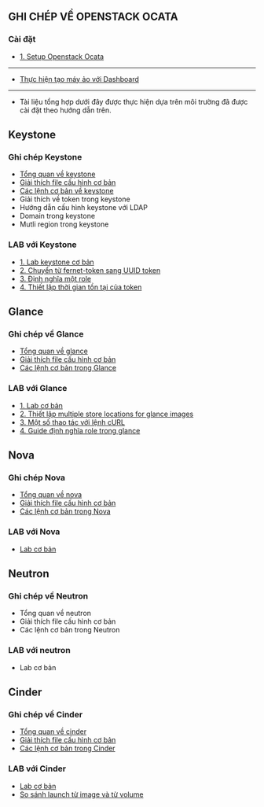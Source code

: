 ## GHI CHÉP VỀ OPENSTACK OCATA

### Cài đặt
- [1. Setup Openstack Ocata](./docs/install.md)

---

- [Thực hiện tạo máy ảo với Dashboard](./docs/Tao_may_ao_voi_dashboard.md)

---

- Tài liệu tổng hợp dưới đây được thực hiện dựa trên môi trường đã được cài đặt theo hướng dẫn trên.

## Keystone
### Ghi chép Keystone
- [Tổng quan về keystone](./docs/keystone_overview.md)
- [Giải thích file cấu hình cơ bản](./docs/keystone_file_conf.md)
- [Các lệnh cơ bản về keystone](./docs/keystone_cac_lenh_hay_dung.md)
- Giải thích về token trong keystone 
- Hướng dẫn cấu hình keystone với LDAP
- Domain trong keystone 
- Mutli region trong keystone 

### LAB với Keystone
- [1. Lab keystone cơ bản](./docs/Keystone_lab_co_ban.md)
- [2. Chuyển từ fernet-token sang UUID token](./docs/keysotne_Chuyen_Tu_Fernet_Sang_UUID.md)
- [3. Định nghĩa một role](./docs/keystone_difine_role.md)
- [4. Thiết lập thời gian tồn tại của token](./docs/keystone_set_time_token.md)


## Glance
### Ghi chép về Glance
- [Tổng quan về glance](./docs/glance_overview.md)
- [Giải thích file cấu hình cơ bản](./docs/glance_file_conf.md)
- [Các lệnh cơ bản trong Glance](./docs/glance_cac_lenh_co_ban.md)

### LAB với Glance
- [1. Lab cơ bản](./docs/glance_lab_co_ban.md)
- [2. Thiết lập multiple store locations for glance images](./docs/glance_multi_location_storage.md)
- [3. Một số thao tác với lệnh cURL](./docs/glance_curl.md)
- [4. Guide định nghĩa role trong glance](./docs/glance_difine_role.md)

## Nova
### Ghi chép Nova
- [Tổng quan về nova](./docs/nova_overview.md)
- [Giải thích file cấu hình cơ bản](./docs/nova_file_conf.md)
- [Các lệnh cơ bản trong Nova](./docs/nova_lenh_co_ban.md)

### LAB với Nova
- [Lab cơ bản](./docs/nova_lab_co_ban.md)


## Neutron
### Ghi chép về Neutron
- Tổng quan về neutron
- Giải thích file cấu hình cơ bản
- Các lệnh cơ bản trong Neutron

### LAB với neutron
- Lab cơ bản


## Cinder
### Ghi chép về Cinder
- [Tổng quan về cinder](./docs/cinder_overview.md)
- [Giải thích file cấu hình cơ bản](./docs/cinder_file_conf.md)
- [Các lệnh cơ bản trong Cinder](./docs/cinder_cac_lenh_co_ban.md)

### LAB với Cinder
- [Lab cơ bản](./docs/cinder_lab_co_ban.md)
- [So sánh launch từ image và từ volume](./docs/Launch.md)


